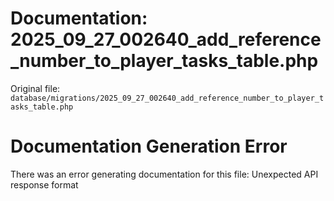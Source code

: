 # Documentation: 2025_09_27_002640_add_reference_number_to_player_tasks_table.php

Original file: `database/migrations/2025_09_27_002640_add_reference_number_to_player_tasks_table.php`

# Documentation Generation Error

There was an error generating documentation for this file: Unexpected API response format